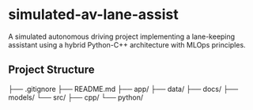 # simulated-av-lane-assist
A simulated autonomous driving project implementing a lane-keeping assistant using a hybrid Python-C++ architecture with MLOps principles.

## Project Structure

├── .gitignore
├── README.md
├── app/
├── data/
├── docs/
├── models/
└── src/
    ├── cpp/
    └── python/
